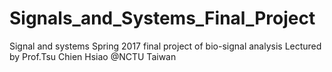 # Signals_and_Systems_Final_Project
Signal and systems Spring 2017 final project of bio-signal analysis
Lectured by Prof.Tsu Chien Hsiao @NCTU Taiwan
